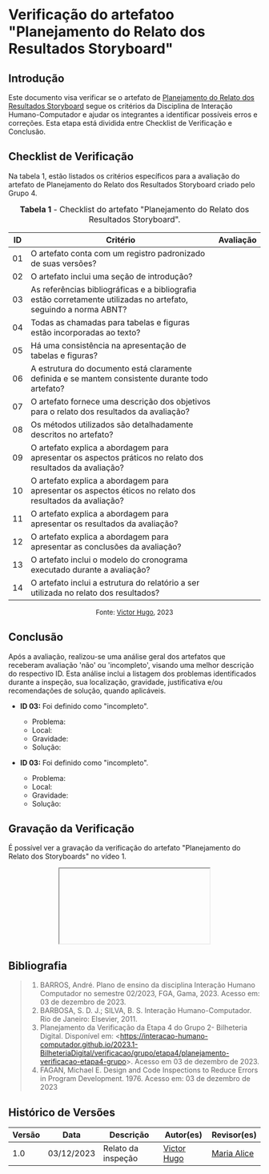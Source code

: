 # Verificação do artefatoo "Planejamento do Relato dos Resultados Storyboard"

## Introdução

Este documento visa verificar se o artefato de [Planejamento do Relato dos Resultados Storyboard](../../../../design_avalaiacao_desenvolvimento/nivel1/storyboard/planejamento_relato.md) segue os critérios da Disciplina de Interação Humano-Computador e ajudar os integrantes a identificar possíveis erros e correções. Esta etapa está dividida entre Checklist de Verificação e Conclusão.


## Checklist de Verificação

Na tabela 1, estão listados os critérios específicos para a avaliação do artefato de Planejamento do Relato dos Resultados Storyboard criado pelo Grupo 4.

<font size="3"><p style="text-align: center"><b>Tabela 1</b> - Checklist do artefato "Planejamento do Relato dos Resultados Storyboard". </p></font>

| ID  | Critério                                                                                                         | Avaliação |
| --- | ---------------------------------------------------------------------------------------------------------------- | --------- |
| 01  | O artefato conta com um registro padronizado de suas versões?                                                    |           |
| 02  | O artefato inclui uma seção de introdução?                                                                       |           |
| 03  | As referências bibliográficas e a bibliografia estão corretamente utilizadas no artefato, seguindo a norma ABNT? |           |
| 04  | Todas as chamadas para tabelas e figuras estão incorporadas ao texto?                                            |           |
| 05  | Há uma consistência na apresentação de tabelas e figuras?                                                        |           |
| 06  | A estrutura do documento está claramente definida e se mantem consistente durante todo artefato?                 |           |
| 07  | O artefato fornece uma descrição dos objetivos para o relato dos resultados da avaliação?                        |           |
| 08  | Os métodos utilizados são detalhadamente descritos no artefato?                                                  |           |
| 09  | O artefato explica a abordagem para apresentar os aspectos práticos no relato dos resultados da avaliação?       |           |
| 10  | O artefato explica a abordagem para apresentar os aspectos éticos no relato dos resultados da avaliação?         |           |
| 11  | O artefato explica a abordagem para apresentar os resultados da avaliação?                                       |           |
| 12  | O artefato explica a abordagem para apresentar as conclusões da avaliação?                                       |           |
| 13  | O artefato inclui o modelo do cronograma executado durante a avaliação?                                          |           |
| 14  | O artefato inclui a estrutura do relatório a ser utilizada no relato dos resultados?                             |           |

<font size="2"><p style="text-align: center">Fonte: [Victor Hugo](https://github.com/ViictorHugoo), 2023</p></font>

## Conclusão

Após a avaliação, realizou-se uma análise geral dos artefatos que receberam avaliação 'não' ou 'incompleto', visando uma melhor descrição do respectivo ID. Esta análise inclui a listagem dos problemas identificados durante a inspeção, sua localização, gravidade, justificativa e/ou recomendações de solução, quando aplicáveis.

- **ID 03:** Foi definido como "incompleto".
  - Problema:
  - Local:
  - Gravidade:
  - Solução:
 
- **ID 03:** Foi definido como "incompleto".
  - Problema:
  - Local:
  - Gravidade:
  - Solução:

## Gravação da Verificação

É possível ver a gravação da verificação do artefato "Planejamento do Relato dos Storyboards" no vídeo 1.

<center>
<iframe></iframe>
</center>


## Bibliografia 

> 1. BARROS, André. Plano de ensino da disciplina Interação Humano Computador no semestre 02/2023, FGA, Gama, 2023. Acesso em: 03 de dezembro de 2023.
> 2. BARBOSA, S. D. J.; SILVA, B. S. Interação Humano-Computador. Rio de Janeiro: Elsevier, 2011.
> 3. Planejamento da Verificação da Etapa 4 do Grupo 2- Bilheteria Digital. Disponível em: <<https://interacao-humano-computador.github.io/2023.1-BilheteriaDigital/verificacao/grupo/etapa4/planejamento-verificacao-etapa4-grupo>>. Acesso em 03 de dezembro de 2023.
> 4. FAGAN, Michael E. Design and Code Inspections to Reduce Errors in Program Development. 1976. Acesso em: 03 de dezembro de 2023


## Histórico de Versões

| Versão | Data       | Descrição                   | Autor(es)                                       | Revisor(es)                                    |
| ------ | ---------- | --------------------------- | ----------------------------------------------- | ---------------------------------------------- |
| 1.0    | 03/12/2023 | Relato da inspeção          | [Victor Hugo](https://github.com/ViictorHugoo) | [Maria Alice](https://github.com/Maliz30)     |

